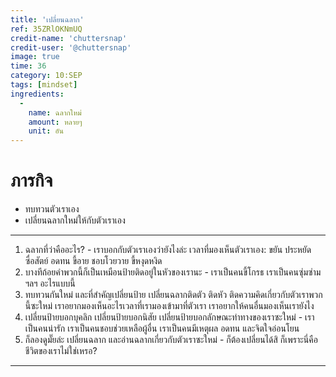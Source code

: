```yaml
---
title: 'เปลี่ยนฉลาก'
ref: 35ZRlOKNmUQ
credit-name: 'chuttersnap'
credit-user: '@chuttersnap'
image: true
time: 36
category: 10:SEP
tags: [mindset]
ingredients:
  -
    name: ฉลากใหม่
    amount: หลายๆ
    unit: อัน
---
```


# ภารกิจ
 - ทบทวนตัวเราเอง
 - เปลี่ยนฉลากใหม่ให้กับตัวเราเอง

---

1. ฉลากที่ว่าคืออะไร? - เราบอกกับตัวเราเองว่ายังไงล่ะ เวลาที่มองเห็นตัวเราเอง: ขยัน ประหยัด ซื่อสัตย์ อดทน ขี้อาย ชอบโวยวาย ขี้หงุดหงิด
2. บางทีถ้อยคำพวกนี้ก็เป็นเหมือนป้ายติดอยู่ในหัวของเรานะ - เราเป็นคนขี้โกรธ เราเป็นคนซุ่มซ่าม ฯลฯ อะไรแบบนี้
3. ทบทวนกันใหม่ และที่สำคัญเปลี่ยนป้าย เปลี่ยนฉลากติดตัว ติดหัว ติดความคิดเกี่ยวกับตัวเราพวกนี้ซะใหม่ เราอยากมองเห็นอะไรเวลาที่เรามองเข้ามาที่ตัวเรา เราอยากให้คนอื่นมองเห็นเรายังไง
4. เปลี่ยนป้ายบอกบุคลิก เปลี่ยนป้ายบอกนิสัย เปลี่ยนป้ายบอกลักษณะท่าทางของเราซะใหม่ - เราเป็นคนน่ารัก เราเป็นคนชอบช่วยเหลือผู้อื่น เราเป็นคนมีเหตุผล อดทน และจิตใจอ่อนโยน
5. ก็ลองดูมั๊ยล่ะ เปลี่ยนฉลาก และอ่านฉลากเกี่ยวกับตัวเราซะใหม่ - ก็ต้องเปลี่ยนได้สิ ก็เพราะนี่คือชีวิตของเราไม่ใช่เหรอ?

---
